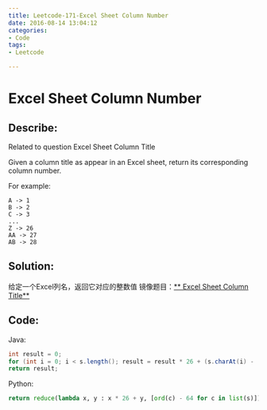 ```yaml
---
title: Leetcode-171-Excel Sheet Column Number 
date: 2016-08-14 13:04:12
categories: 
- Code
tags:
- Leetcode

---
```


# Excel Sheet Column Number 
## Describe:
Related to question Excel Sheet Column Title

Given a column title as appear in an Excel sheet, return its corresponding column number.

For example:

    A -> 1
    B -> 2
    C -> 3
    ...
    Z -> 26
    AA -> 27
    AB -> 28 
    
## Solution:
给定一个Excel列名，返回它对应的整数值
镜像题目：[** Excel Sheet Column Title**](http://zyy1314.com/2016/08/14/leetcode168/)

## Code:
Java:
```java
int result = 0;
for (int i = 0; i < s.length(); result = result * 26 + (s.charAt(i) - 'A' + 1), i++);
return result;
```


Python:
```python
return reduce(lambda x, y : x * 26 + y, [ord(c) - 64 for c in list(s)])
```